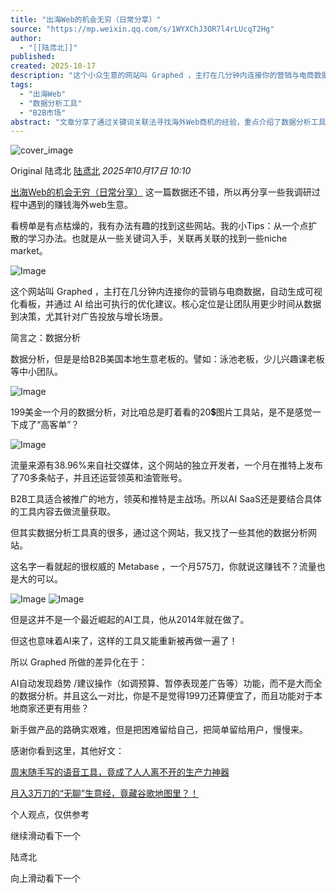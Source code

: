 ```yaml
---
title: "出海Web的机会无穷（日常分享）"
source: "https://mp.weixin.qq.com/s/1WYXChJ3OR7l4rLUcqT2Hg"
author:
  - "[[陆鸢北]]"
published:
created: 2025-10-17
description: "这个小众生意的网站叫 Graphed ，主打在几分钟内连接你的营销与电商数据，自动生成可视化看板，并通过 AI 给出可执行的优化建议。"
tags:
  - "出海Web"
  - "数据分析工具"
  - "B2B市场"
abstract: "文章分享了通过关键词关联法寻找海外Web商机的经验，重点介绍了数据分析工具Graphed和Metabase的商业模式、定价策略和推广方式。"
---
```

![cover_image](https://mmbiz.qpic.cn/sz_mmbiz_jpg/Ds48owYV6waTBQByNRB1Ofw4Iddgw3TIaW0XHqkkl3EtLrt7ib9Bvl5XDykkgSkbVx0mdtG9kbd2WLWPAICft8g/0?wx_fmt=jpeg)

Original 陆鸢北 [陆鸢北](https://mp.weixin.qq.com/s/) *2025年10月17日 10:10*

[出海Web的机会无穷（日常分享）](https://mp.weixin.qq.com/s?__biz=MzE5MTcwMTIyNg==&mid=2247484299&idx=1&sn=21404802115e97c6519727c1db3f9204&scene=21#wechat_redirect) 这一篇数据还不错，所以再分享一些我调研过程中遇到的赚钱海外web生意。

看榜单是有点枯燥的，我有办法有趣的找到这些网站。我的小Tips：从一个点扩散的学习办法。也就是从一些关键词入手，关联再关联的找到一些niche market。

![Image](https://mmbiz.qpic.cn/sz_mmbiz_png/Ds48owYV6waTBQByNRB1Ofw4Iddgw3TIIIX7WfCrdbUnrib0zj6Nsibl8sDohjsMwpfZjzaShAGlYK3CWO1ysicbw/640?wx_fmt=png&from=appmsg&watermark=1&tp=webp&wxfrom=5&wx_lazy=1#imgIndex=0)

这个网站叫 Graphed ，主打在几分钟内连接你的营销与电商数据，自动生成可视化看板，并通过 AI 给出可执行的优化建议。核心定位是让团队用更少时间从数据到决策，尤其针对广告投放与增长场景。

简言之：数据分析

数据分析，但是是给B2B美国本地生意老板的。譬如：泳池老板，少儿兴趣课老板等中小团队。

![Image](https://mp.weixin.qq.com/s/www.w3.org/2000/svg'%20xmlns:xlink='http://www.w3.org/1999/xlink'%3E%3Ctitle%3E%3C/title%3E%3Cg%20stroke='none'%20stroke-width='1'%20fill='none'%20fill-rule='evenodd'%20fill-opacity='0'%3E%3Cg%20transform='translate(-249.000000,%20-126.000000)'%20fill='%23FFFFFF'%3E%3Crect%20x='249'%20y='126'%20width='1'%20height='1'%3E%3C/rect%3E%3C/g%3E%3C/g%3E%3C/svg%3E)

199美金一个月的数据分析，对比咱总是盯着看的20💲图片工具站，是不是感觉一下成了“高客单”？

![Image](https://mp.weixin.qq.com/s/www.w3.org/2000/svg'%20xmlns:xlink='http://www.w3.org/1999/xlink'%3E%3Ctitle%3E%3C/title%3E%3Cg%20stroke='none'%20stroke-width='1'%20fill='none'%20fill-rule='evenodd'%20fill-opacity='0'%3E%3Cg%20transform='translate(-249.000000,%20-126.000000)'%20fill='%23FFFFFF'%3E%3Crect%20x='249'%20y='126'%20width='1'%20height='1'%3E%3C/rect%3E%3C/g%3E%3C/g%3E%3C/svg%3E)

流量来源有38.96%来自社交媒体，这个网站的独立开发者，一个月在推特上发布了70多条帖子，并且还运营领英和油管账号。

B2B工具适合被推广的地方，领英和推特是主战场。所以AI SaaS还是要结合具体的工具内容去做流量获取。

但其实数据分析工具真的很多，通过这个网站，我又找了一些其他的数据分析网站。

这名字一看就起的很权威的 Metabase ，一个月575刀，你就说这赚钱不？流量也是大的可以。

![Image](https://mp.weixin.qq.com/s/www.w3.org/2000/svg'%20xmlns:xlink='http://www.w3.org/1999/xlink'%3E%3Ctitle%3E%3C/title%3E%3Cg%20stroke='none'%20stroke-width='1'%20fill='none'%20fill-rule='evenodd'%20fill-opacity='0'%3E%3Cg%20transform='translate(-249.000000,%20-126.000000)'%20fill='%23FFFFFF'%3E%3Crect%20x='249'%20y='126'%20width='1'%20height='1'%3E%3C/rect%3E%3C/g%3E%3C/g%3E%3C/svg%3E) ![Image](https://mp.weixin.qq.com/s/www.w3.org/2000/svg'%20xmlns:xlink='http://www.w3.org/1999/xlink'%3E%3Ctitle%3E%3C/title%3E%3Cg%20stroke='none'%20stroke-width='1'%20fill='none'%20fill-rule='evenodd'%20fill-opacity='0'%3E%3Cg%20transform='translate(-249.000000,%20-126.000000)'%20fill='%23FFFFFF'%3E%3Crect%20x='249'%20y='126'%20width='1'%20height='1'%3E%3C/rect%3E%3C/g%3E%3C/g%3E%3C/svg%3E)

但是这并不是一个最近崛起的AI工具，他从2014年就在做了。

但这也意味着AI来了，这样的工具又能重新被再做一遍了！

所以 Graphed 所做的差异化在于：

AI自动发现趋势 /建议操作（如调预算、暂停表现差广告等）功能，而不是大而全的数据分析。并且这么一对比，你是不是觉得199刀还算便宜了，而且功能对于本地商家还更有用些？

新手做产品的路确实艰难，但是把困难留给自己，把简单留给用户，慢慢来。

感谢你看到这里，其他好文：

[周末随手写的语音工具，竟成了人人离不开的生产力神器](https://mp.weixin.qq.com/s?__biz=MzE5MTcwMTIyNg==&mid=2247484032&idx=1&sn=004fd0bb41698e3dd15aac0f5b33bae7&scene=21#wechat_redirect)

[月入3万刀的“无聊”生意经，竟藏谷歌地图里？！](https://mp.weixin.qq.com/s?__biz=MzE5MTcwMTIyNg==&mid=2247484293&idx=1&sn=ce5cafc1c459d75315e6d76f43083821&scene=21#wechat_redirect)

个人观点，仅供参考

继续滑动看下一个

陆鸢北

向上滑动看下一个